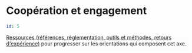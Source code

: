 # Coopération et engagement
```yaml
id: 5
```
[Ressources (références, règlementation, outils et méthodes, retours d'expérience)](https://www.optigede.org/sites/default/files/ressources-axe-5-referentiel-economie-circulaire.pdf) pour progresser sur les orientations qui composent cet axe. 

